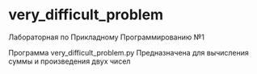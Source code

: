 # very_difficult_problem
Лабораторная по Прикладному Программированию №1

Программа very_difficult_problem.py
Предназначена для вычисления суммы и произведения двух чисел
